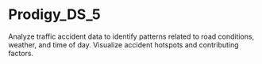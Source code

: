 # Prodigy_DS_5

Analyze traffic accident data to identify patterns related to road conditions, weather, and time of day. Visualize accident hotspots and contributing factors.
